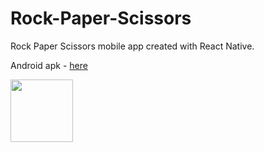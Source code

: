 # Rock-Paper-Scissors
Rock Paper Scissors mobile app created with React Native.  

Android apk - [here](https://github.com/Maryll-castelino/Rock-Paper-Scissors/releases)  

<img src="https://github.com/Maryll-castelino/Rock-Paper-Scissors/blob/main/screenshot.png" width="100">
